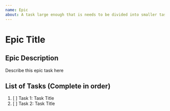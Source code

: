 ```yaml
---
name: Epic
about: A task large enough that is needs to be divided into smaller tasks.
---
```


<!-- Issue Title should mirror the Epic Title. -->

# Epic Title


## Epic Description
Describe this epic task here


## List of Tasks (Complete in order)
1. [ ] Task 1: Task Title
2. [ ] Task 2: Task Title


<!-- Assign epic to people concerned -->
<!-- Add labels if needed -->
<!-- Register with project -->
<!-- Define milestone if needed --> 